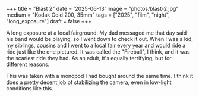 +++
title = "Blast 2"
date = '2025-06-13'
image = "photos/blast-2.jpg"
medium = "Kodak Gold 200, 35mm"
tags = ["2025", "film", "night", "long_exposure"]
draft = false 
+++

A long exposure at a local fairground. My dad messaged me that day said his band would be playing, so I went down
to check it out. When I was a kid, my siblings, cousins and I went to a local fair every year and would ride a ride just
like the one pictured. It was called the "Fireball", I think, and it was the scariest ride they had. As an adult, it's
equally terrifying, but for different reasons.

This was taken with a monopod I had bought around the same time. I think it does a pretty decent job of stabilizing the
camera,
even in low-light conditions like this.

